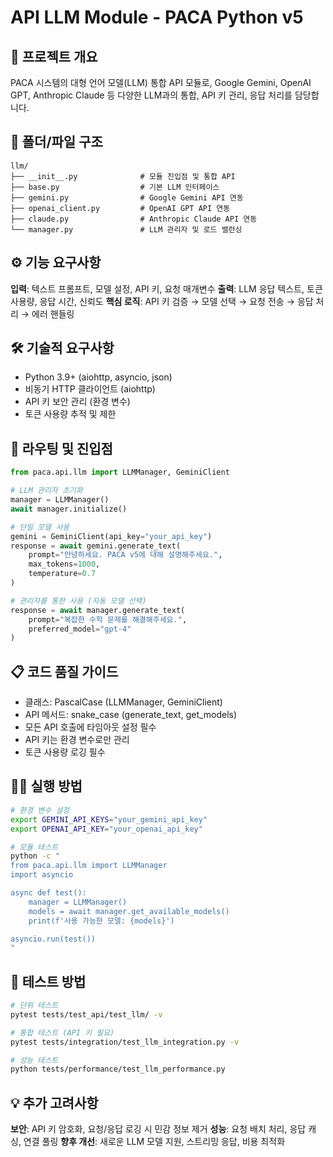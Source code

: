 # API LLM Module - PACA Python v5

## 🎯 프로젝트 개요
PACA 시스템의 대형 언어 모델(LLM) 통합 API 모듈로, Google Gemini, OpenAI GPT, Anthropic Claude 등 다양한 LLM과의 통합, API 키 관리, 응답 처리를 담당합니다.

## 📁 폴더/파일 구조
```
llm/
├── __init__.py              # 모듈 진입점 및 통합 API
├── base.py                  # 기본 LLM 인터페이스
├── gemini.py                # Google Gemini API 연동
├── openai_client.py         # OpenAI GPT API 연동
├── claude.py                # Anthropic Claude API 연동
└── manager.py               # LLM 관리자 및 로드 밸런싱
```

## ⚙️ 기능 요구사항
**입력**: 텍스트 프롬프트, 모델 설정, API 키, 요청 매개변수
**출력**: LLM 응답 텍스트, 토큰 사용량, 응답 시간, 신뢰도
**핵심 로직**: API 키 검증 → 모델 선택 → 요청 전송 → 응답 처리 → 에러 핸들링

## 🛠️ 기술적 요구사항
- Python 3.9+ (aiohttp, asyncio, json)
- 비동기 HTTP 클라이언트 (aiohttp)
- API 키 보안 관리 (환경 변수)
- 토큰 사용량 추적 및 제한

## 🚀 라우팅 및 진입점
```python
from paca.api.llm import LLMManager, GeminiClient

# LLM 관리자 초기화
manager = LLMManager()
await manager.initialize()

# 단일 모델 사용
gemini = GeminiClient(api_key="your_api_key")
response = await gemini.generate_text(
    prompt="안녕하세요. PACA v5에 대해 설명해주세요.",
    max_tokens=1000,
    temperature=0.7
)

# 관리자를 통한 사용 (자동 모델 선택)
response = await manager.generate_text(
    prompt="복잡한 수학 문제를 해결해주세요.",
    preferred_model="gpt-4"
)
```

## 📋 코드 품질 가이드
- 클래스: PascalCase (LLMManager, GeminiClient)
- API 메서드: snake_case (generate_text, get_models)
- 모든 API 호출에 타임아웃 설정 필수
- API 키는 환경 변수로만 관리
- 토큰 사용량 로깅 필수

## 🏃‍♂️ 실행 방법
```bash
# 환경 변수 설정
export GEMINI_API_KEYS="your_gemini_api_key"
export OPENAI_API_KEY="your_openai_api_key"

# 모듈 테스트
python -c "
from paca.api.llm import LLMManager
import asyncio

async def test():
    manager = LLMManager()
    models = await manager.get_available_models()
    print(f'사용 가능한 모델: {models}')

asyncio.run(test())
"
```

## 🧪 테스트 방법
```bash
# 단위 테스트
pytest tests/test_api/test_llm/ -v

# 통합 테스트 (API 키 필요)
pytest tests/integration/test_llm_integration.py -v

# 성능 테스트
python tests/performance/test_llm_performance.py
```

## 💡 추가 고려사항
**보안**: API 키 암호화, 요청/응답 로깅 시 민감 정보 제거
**성능**: 요청 배치 처리, 응답 캐싱, 연결 풀링
**향후 개선**: 새로운 LLM 모델 지원, 스트리밍 응답, 비용 최적화
